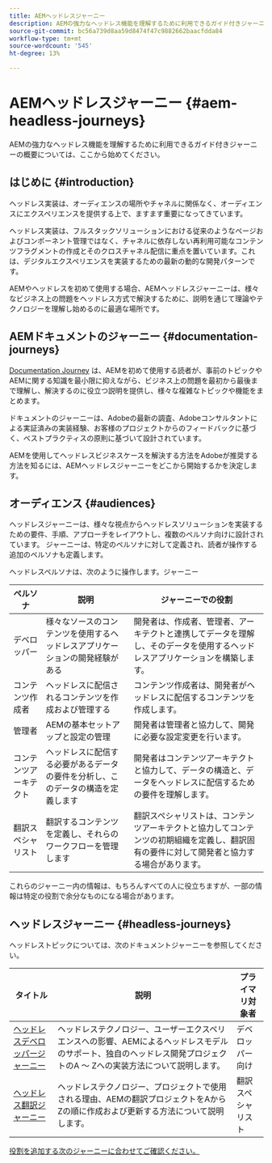 ```yaml
---
title: AEMヘッドレスジャーニー
description: AEMの強力なヘッドレス機能を理解するために利用できるガイド付きジャーニーの概要については、ここから始めてください。
source-git-commit: bc56a739d8aa59d8474f47c9882662baacfdda84
workflow-type: tm+mt
source-wordcount: '545'
ht-degree: 13%

---
```


# AEMヘッドレスジャーニー {#aem-headless-journeys}

AEMの強力なヘッドレス機能を理解するために利用できるガイド付きジャーニーの概要については、ここから始めてください。

## はじめに {#introduction}

ヘッドレス実装は、オーディエンスの場所やチャネルに関係なく、オーディエンスにエクスペリエンスを提供する上で、ますます重要になってきています。

ヘッドレス実装は、フルスタックソリューションにおける従来のようなページおよびコンポーネント管理ではなく、チャネルに依存しない再利用可能なコンテンツフラグメントの作成とそのクロスチャネル配信に重点を置いています。これは、デジタルエクスペリエンスを実装するための最新の動的な開発パターンです。

AEMやヘッドレスを初めて使用する場合、AEMヘッドレスジャーニーは、様々なビジネス上の問題をヘッドレス方式で解決するために、説明を通じて理論やテクノロジーを理解し始めるのに最適な場所です。

## AEMドキュメントのジャーニー {#documentation-journeys}

[Documentation Journey](/help/journey-documentation/home.md) は、AEMを初めて使用する読者が、事前のトピックやAEMに関する知識を最小限に抑えながら、ビジネス上の問題を最初から最後まで理解し、解決するのに役立つ説明を提供し、様々な複雑なトピックや機能をまとめます。

ドキュメントのジャーニーは、Adobeの最新の調査、Adobeコンサルタントによる実証済みの実装経験、お客様のプロジェクトからのフィードバックに基づく、ベストプラクティスの原則に基づいて設計されています。

AEMを使用してヘッドレスビジネスケースを解決する方法をAdobeが推奨する方法を知るには、AEMヘッドレスジャーニーをどこから開始するかを決定します。

## オーディエンス {#audiences}

ヘッドレスジャーニーは、様々な視点からヘッドレスソリューションを実装するための要件、手順、アプローチをレイアウトし、複数のペルソナ向けに設計されています。 ジャーニーは、特定のペルソナに対して定義され、読者が操作する追加のペルソナも定義します。

ヘッドレスペルソナは、次のように操作します。ジャーニー

| ペルソナ | 説明 | ジャーニーでの役割 |
|---|---|---|
| デベロッパー | 様々なソースのコンテンツを使用するヘッドレスアプリケーションの開発経験がある | 開発者は、作成者、管理者、アーキテクトと連携してデータを理解し、そのデータを使用するヘッドレスアプリケーションを構築します。 |
| コンテンツ作成者 | ヘッドレスに配信されるコンテンツを作成および管理する | コンテンツ作成者は、開発者がヘッドレスに配信するコンテンツを作成します。 |
| 管理者 | AEMの基本セットアップと設定の管理 | 開発者は管理者と協力して、開発に必要な設定変更を行います。 |
| コンテンツアーキテクト | ヘッドレスに配信する必要があるデータの要件を分析し、このデータの構造を定義します | 開発者はコンテンツアーキテクトと協力して、データの構造と、データをヘッドレスに配信するための要件を理解します。 |
| 翻訳スペシャリスト | 翻訳するコンテンツを定義し、それらのワークフローを管理します | 翻訳スペシャリストは、コンテンツアーキテクトと協力してコンテンツの初期組織を定義し、翻訳固有の要件に対して開発者と協力する場合があります。 |

これらのジャーニー内の情報は、もちろんすべての人に役立ちますが、一部の情報は特定の役割で余分なものになる場合があります。

## ヘッドレスジャーニー {#headless-journeys}

ヘッドレストピックについては、次のドキュメントジャーニーを参照してください。

| タイトル | 説明 | プライマリ対象者 |
|---|---|---|
| [ヘッドレスデベロッパージャーニー](/help/journey-headless/developer/overview.md) | ヘッドレステクノロジー、ユーザーエクスペリエンスへの影響、AEMによるヘッドレスモデルのサポート、独自のヘッドレス開発プロジェクトのA ～ Zへの実装方法について説明します。 | デベロッパー向け |
| [ヘッドレス翻訳ジャーニー](/help/journey-headless/translation/overview.md) | ヘッドレステクノロジー、プロジェクトで使用される理由、AEMの翻訳プロジェクトをAからZの順に作成および更新する方法について説明します。 | 翻訳スペシャリスト |

[役割を追加する次のジャーニーに合わせてご確認ください。](/help/journey-documentation/home.md#journeys)
